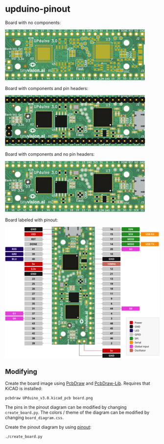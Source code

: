 # upduino-pinout

Board with no components:

![](board_empty.svg)

Board with components and pin headers:

![](board_with_pins.svg)

Board with components and no pin headers:

![](board.svg)

Board labeled with pinout:

![](board_diagram.svg)


## Modifying

Create the board image using [PcbDraw](https://github.com/yaqwsx/PcbDraw) and [PcbDraw-Lib](https://github.com/yaqwsx/PcbDraw-Lib/). Requires that KiCAD is installed:
```
pcbdraw UPduino_v3.0.kicad_pcb board.png
```

The pins in the pinout diagram can be modified by changing `create_board.py`. The colors / theme of the diagram can be modified by changing `board_diagram.css`.

Create the pinout diagram by using [pinout](https://github.com/j0ono0/pinout):
```
./create_board.py
```
